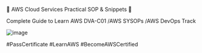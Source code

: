 🔰 AWS Cloud Services Practical SOP & Snippets 🔰

Complete Guide to Learn AWS DVA-C01 /AWS SYSOPs /AWS DevOps Track 

![image](https://user-images.githubusercontent.com/58285879/171841218-2b360d58-33ab-4734-a4c3-7a1161c74818.png)


#PassCertificate #LearnAWS #BecomeAWSCertified
